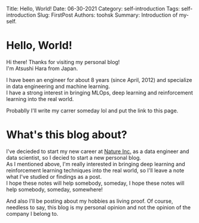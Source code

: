 Title: Hello, World!
Date: 06-30-2021
Category: self-introduction
Tags: self-introduction
Slug: FirstPost
Authors: toohsk
Summary: Introduction of my-self.

# Hello, World!

Hi there! Thanks for visiting my personal blog!<br>
I'm Atsushi Hara from Japan.

I have been an engineer for about 8 years (since April, 2012) and specialize in data engineering and machine learning.<br>
I have a strong interest in bringing MLOps, deep learning and reinforcement learning into the real world.

Probablly I'll write my carrer someday lol and put the link to this page.

# What's this blog about?

I've decieded to start my new career at [Nature Inc.](https://nature.global/) as a data engineer and data scientist, so I decied to start a new personal blog.<br>
As I mentioned above, I'm really interested in bringing deep learning and reinforcement learning techniques into the real world, so I'll leave a note what I've studied or findings as a post.<br>
I hope these notes will help somebody, someday, I hope these notes will help somebody, someday, somewhere!

And also I'll be posting about my hobbies as living proof.
Of course, needless to say, this blog is my personal opinion and not the opinion of the company I belong to.
